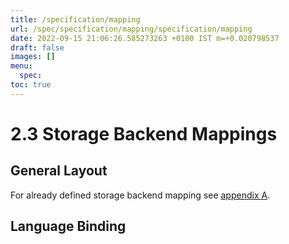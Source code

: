 ```yaml
---
title: /specification/mapping
url: /spec/specification/mapping/specification/mapping
date: 2022-09-15 21:06:26.585273263 +0100 IST m=+0.020798537
draft: false
images: []
menu:
  spec:
toc: true
---
```

# 2.3 Storage Backend Mappings

## General Layout

For already defined storage backend mapping see [appendix A](../../appendix/A/README.md).

## Language Binding

